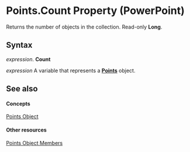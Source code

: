 
# Points.Count Property (PowerPoint)

Returns the number of objects in the collection. Read-only  **Long**.


## Syntax

 _expression_. **Count**

 _expression_ A variable that represents a **[Points](f3ee69d3-ab8f-e300-bbf4-00ea97d47c2a.md)** object.


## See also


#### Concepts


[Points Object](f3ee69d3-ab8f-e300-bbf4-00ea97d47c2a.md)
#### Other resources


[Points Object Members](6699e212-0242-fe2b-9777-52801988727f.md)
